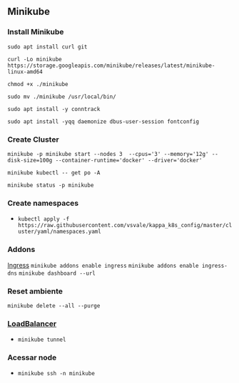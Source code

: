 ## Minikube

### Install Minikube

`sudo apt install curl git`

`curl -Lo minikube https://storage.googleapis.com/minikube/releases/latest/minikube-linux-amd64`

`chmod +x ./minikube`

`sudo mv ./minikube /usr/local/bin/`

`sudo apt install -y conntrack`

`sudo apt install -yqq daemonize dbus-user-session fontconfig`

### Create Cluster

`minikube -p minikube start --nodes 3  --cpus='3' --memory='12g' --disk-size=100g --container-runtime='docker' --driver='docker'`

`minikube kubectl -- get po -A`

`minikube status -p minikube`

### Create namespaces

- `kubectl apply -f https://raw.githubusercontent.com/vsvale/kappa_k8s_config/master/cluster/yaml/namespaces.yaml`

### Addons

[Ingress](https://minikube.sigs.k8s.io/docs/handbook/addons/ingress-dns/)
`minikube addons enable ingress`
`minikube addons enable ingress-dns`
`minikube dashboard --url`

### Reset ambiente

`minikube delete --all --purge`

### [LoadBalancer](https://minikube.sigs.k8s.io/docs/handbook/accessing/)

- `minikube tunnel`

### Acessar node

- `minikube ssh -n minikube`
